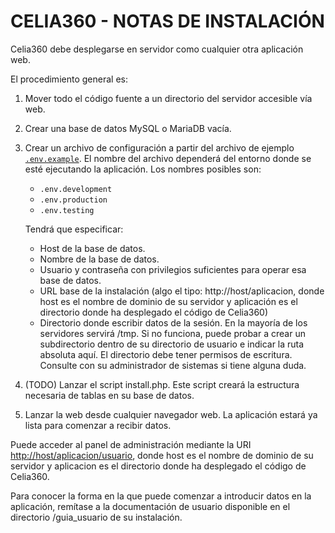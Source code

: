 # CELIA360 - NOTAS DE INSTALACIÓN

Celia360 debe desplegarse en servidor como cualquier otra aplicación web.

El procedimiento general es:

1. Mover todo el código fuente a un directorio del servidor accesible vía web.
2. Crear una base de datos MySQL o MariaDB vacía.
3. Crear un archivo de configuración a partir del archivo de ejemplo [`.env.example`](.env.example). El nombre  del archivo dependerá del entorno donde se esté ejecutando la aplicación. Los nombres posibles son:

    - `.env.development`
    - `.env.production`
    - `.env.testing`

    Tendrá que especificar:
    - Host de la base de datos.  
    - Nombre de la base de datos.
    - Usuario y contraseña con privilegios suficientes para operar esa base de datos.
    - URL base de la instalación (algo el tipo: http://host/aplicacion, donde host es el nombre de dominio de su servidor y aplicación es el directorio donde ha desplegado el código de Celia360)
    - Directorio donde escribir datos de la sesión. En la mayoría de los servidores servirá /tmp. Si no funciona, puede probar a crear un subdirectorio dentro de su directorio de usuario e indicar la ruta absoluta aquí. El directorio debe tener permisos de escritura. Consulte con su administrador de sistemas si tiene alguna duda.

4. (TODO) Lanzar el script install.php. Este script creará la estructura necesaria de tablas en su base de datos.
5. Lanzar la web desde cualquier navegador web. La aplicación estará ya lista para comenzar a recibir datos. 

Puede acceder al panel de administración mediante la URI <http://host/aplicacion/usuario>,
donde host es el nombre de dominio de su servidor y aplicacion es el directorio
donde ha desplegado el código de Celia360.

Para conocer la forma en la que puede comenzar a introducir datos en la aplicación,
remítase a la documentación de usuario disponible en el directorio /guia_usuario de su instalación.